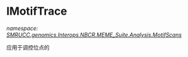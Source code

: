 ﻿# IMotifTrace
_namespace: [SMRUCC.genomics.Interops.NBCR.MEME_Suite.Analysis.MotifScans](./index.md)_

应用于调控位点的




